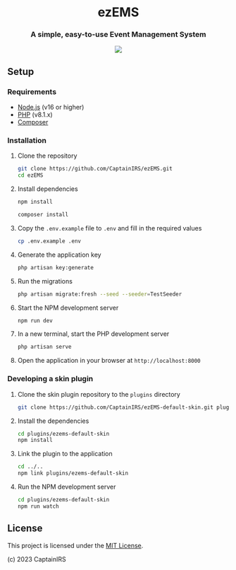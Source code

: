 <h1 align="center">ezEMS</h1>
<h3 align="center">A simple, easy-to-use Event Management System</h3>

<p align="center">
<a href="https://github.com/CaptainIRS/ezEMS/actions/workflows/ci.yml"><img src="https://github.com/CaptainIRS/ezEMS/actions/workflows/ci.yml/badge.svg"></a>
</p>

## Setup

### Requirements

-   [Node.js](https://nodejs.org/en/) (v16 or higher)
-   [PHP](https://www.php.net/) (v8.1.x)
-   [Composer](https://getcomposer.org/)

### Installation

1.  Clone the repository

    ```bash
    git clone https://github.com/CaptainIRS/ezEMS.git
    cd ezEMS

    ```
2.  Install dependencies

    ```bash
    npm install
    ```
        
    ```bash
    composer install
    ```
3. Copy the `.env.example` file to `.env` and fill in the required values

    ```bash
    cp .env.example .env
    ```
4. Generate the application key

    ```bash
    php artisan key:generate
    ```
5. Run the migrations

    ```bash
    php artisan migrate:fresh --seed --seeder=TestSeeder
    ```
6. Start the NPM development server

    ```bash
    npm run dev
    ```
7. In a new terminal, start the PHP development server

    ```bash
    php artisan serve
    ```
8. Open the application in your browser at `http://localhost:8000`

### Developing a skin plugin
1. Clone the skin plugin repository to the `plugins` directory

    ```bash
    git clone https://github.com/CaptainIRS/ezEMS-default-skin.git plugins/ezems-default-skin
    ```
2. Install the dependencies

    ```bash
    cd plugins/ezems-default-skin
    npm install
    ```
3. Link the plugin to the application

    ```bash
    cd ../..
    npm link plugins/ezems-default-skin
    ```
4. Run the NPM development server

    ```bash
    cd plugins/ezems-default-skin
    npm run watch
    ```

## License

This project is licensed under the [MIT License](LICENSE).

(c) 2023 CaptainIRS
